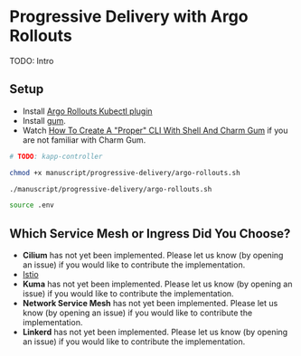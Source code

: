 # Progressive Delivery with Argo Rollouts

TODO: Intro

## Setup

* Install [Argo Rollouts Kubectl plugin](https://argo-rollouts.readthedocs.io/en/stable/installation/#manual)
* Install [gum](https://github.com/charmbracelet/gum#installation).
* Watch [How To Create A "Proper" CLI With Shell And Charm Gum](https://youtu.be/U8zCHA-9VLA) if you are not familiar with Charm Gum.

```bash
# TODO: kapp-controller

chmod +x manuscript/progressive-delivery/argo-rollouts.sh

./manuscript/progressive-delivery/argo-rollouts.sh

source .env
```

## Which Service Mesh or Ingress Did You Choose?

* **Cilium** has not yet been implemented. Please let us know (by opening an issue) if you would like to contribute the implementation.
* [Istio](istio.md)
* **Kuma** has not yet been implemented. Please let us know (by opening an issue) if you would like to contribute the implementation.
* **Network Service Mesh** has not yet been implemented. Please let us know (by opening an issue) if you would like to contribute the implementation.
* **Linkerd** has not yet been implemented. Please let us know (by opening an issue) if you would like to contribute the implementation.
